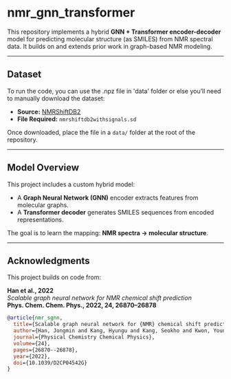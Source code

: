 # nmr_gnn_transformer

This repository implements a hybrid **GNN + Transformer encoder-decoder** model for predicting molecular structure (as SMILES) from NMR spectral data. It builds on and extends prior work in graph-based NMR modeling.

---

## Dataset

To run the code, you can use the .npz file in 'data' folder or else you’ll need to manually download the dataset:

- **Source:** [NMRShiftDB2](https://nmrshiftdb.nmr.uni-koeln.de/portal/js_pane/P-Help)
- **File Required:** `nmrshiftdb2withsignals.sd`

Once downloaded, place the file in a `data/` folder at the root of the repository.

---

## Model Overview

This project includes a custom hybrid model:
- A **Graph Neural Network (GNN)** encoder extracts features from molecular graphs.
- A **Transformer decoder** generates SMILES sequences from encoded representations.

The goal is to learn the mapping: **NMR spectra → molecular structure**.

---

## Acknowledgments

This project builds on code from:

**Han et al., 2022**  
*Scalable graph neural network for NMR chemical shift prediction*  
**Phys. Chem. Chem. Phys., 2022, 24, 26870–26878**  

```bibtex
@article{nmr_sgnn,
  title={Scalable graph neural network for {NMR} chemical shift prediction},
  author={Han, Jongmin and Kang, Hyungu and Kang, Seokho and Kwon, Youngchun and Lee, Dongseon and Choi, Youn-Suk},
  journal={Physical Chemistry Chemical Physics},
  volume={24},
  pages={26870--26878},
  year={2022},
  doi={10.1039/D2CP04542G}
}
